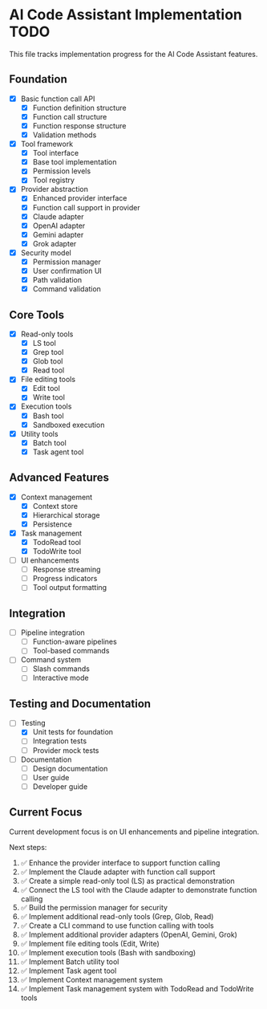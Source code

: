 # AI Code Assistant Implementation TODO

This file tracks implementation progress for the AI Code Assistant features.

## Foundation

- [x] Basic function call API
  - [x] Function definition structure
  - [x] Function call structure
  - [x] Function response structure
  - [x] Validation methods

- [x] Tool framework 
  - [x] Tool interface
  - [x] Base tool implementation
  - [x] Permission levels 
  - [x] Tool registry

- [x] Provider abstraction
  - [x] Enhanced provider interface
  - [x] Function call support in provider
  - [x] Claude adapter
  - [x] OpenAI adapter
  - [x] Gemini adapter 
  - [x] Grok adapter

- [x] Security model
  - [x] Permission manager
  - [x] User confirmation UI
  - [x] Path validation
  - [x] Command validation

## Core Tools

- [x] Read-only tools
  - [x] LS tool
  - [x] Grep tool
  - [x] Glob tool
  - [x] Read tool

- [x] File editing tools
  - [x] Edit tool
  - [x] Write tool

- [x] Execution tools
  - [x] Bash tool
  - [x] Sandboxed execution

- [x] Utility tools
  - [x] Batch tool
  - [x] Task agent tool

## Advanced Features

- [x] Context management
  - [x] Context store
  - [x] Hierarchical storage
  - [x] Persistence

- [x] Task management
  - [x] TodoRead tool
  - [x] TodoWrite tool

- [ ] UI enhancements
  - [ ] Response streaming
  - [ ] Progress indicators
  - [ ] Tool output formatting

## Integration

- [ ] Pipeline integration
  - [ ] Function-aware pipelines
  - [ ] Tool-based commands

- [ ] Command system
  - [ ] Slash commands
  - [ ] Interactive mode

## Testing and Documentation

- [ ] Testing
  - [x] Unit tests for foundation
  - [ ] Integration tests
  - [ ] Provider mock tests

- [ ] Documentation
  - [ ] Design documentation
  - [ ] User guide
  - [ ] Developer guide

## Current Focus

Current development focus is on UI enhancements and pipeline integration.

Next steps:
1. ✅ Enhance the provider interface to support function calling
2. ✅ Implement the Claude adapter with function call support 
3. ✅ Create a simple read-only tool (LS) as practical demonstration
4. ✅ Connect the LS tool with the Claude adapter to demonstrate function calling
5. ✅ Build the permission manager for security
6. ✅ Implement additional read-only tools (Grep, Glob, Read)
7. ✅ Create a CLI command to use function calling with tools
8. ✅ Implement additional provider adapters (OpenAI, Gemini, Grok)
9. ✅ Implement file editing tools (Edit, Write)
10. ✅ Implement execution tools (Bash with sandboxing)
11. ✅ Implement Batch utility tool
12. ✅ Implement Task agent tool
13. ✅ Implement Context management system
14. ✅ Implement Task management system with TodoRead and TodoWrite tools